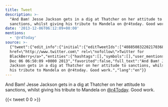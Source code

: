 ```yaml
---
title: Tweet
description: >-
  "And Bam! Jesse Jackson gets in a dig at Thatcher on her attitude to
  sanctions, whilst giving his tribute to Mandela on @r4today. Good work."
date: '2013-12-06T06:12:09+00:00'
mentions:
  - '@r4Today'
source: >-
  {"tweet":{"edit_info":{"initial":{"editTweetIds":["408850832202170368"],"editableUntil":"2013-12-06T07:50:09.135Z","editsRemaining":"5","isEditEligible":true}},"retweeted":false,"source":"<a
  href=\"http://www.twitter.com\" rel=\"nofollow\">Twitter for
  BlackBerry</a>","entities":{"hashtags":[],"symbols":[],"user_mentions":[{"name":"Today","screen_name":"r4Today","indices":["119","127"],"id_str":"281536059","id":"281536059"}],"urls":[]},"display_text_range":["0","139"],"favorite_count":"0","id_str":"408850832202170368","truncated":false,"retweet_count":"0","id":"408850832202170368","created_at":"Fri
  Dec 06 06:50:09 +0000 2013","favorited":false,"full_text":"And Bam! Jesse
  Jackson gets in a dig at Thatcher on her attitude to sanctions, whilst giving
  his tribute to Mandela on @r4today. Good work.","lang":"en"}}
---
```

And Bam! Jesse Jackson gets in a dig at Thatcher on her attitude to sanctions, whilst giving his tribute to Mandela on [@r4Today](https://twitter.com/@r4Today). Good work.
    
{{< tweet 0 0 >}}
    
